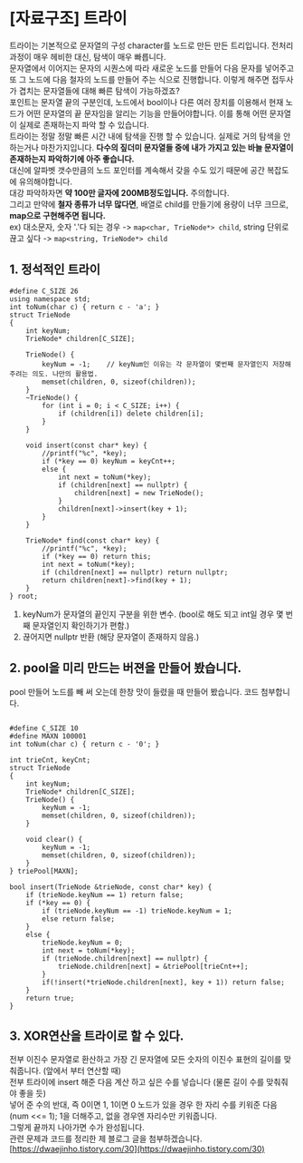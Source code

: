# \[자료구조\] 트라이


트라이는 기본적으로 문자열의 구성 character를 노드로 만든 만든 트리입니다. 전처리 과정이 매우 헤비한 대신, 탐색이 매우 빠릅니다.      
문자열에서 이어지는 문자의 시퀀스에 따라 새로운 노드를 만들어 다음 문자를 넣어주고 또 그 노드에 다음 철자의 노드를 만들어 주는 식으로 진행합니다. 이렇게 해주면 접두사가 겹치는 문자열들에 대해 빠른 탐색이 가능하겠죠?       
포인트는 문자열 끝의 구분인데, 노드에서 bool이나 다른 여러 장치를 이용해서 현재 노드가 어떤 문자열의 끝 문자임을 알리는 기능을 만들어야합니다. 이를 통해 어떤 문자열이 실제로 존재하는지 파악 할 수 있습니다.      
트라이는 정말 정말 빠른 시간 내에 탐색을 진행 할 수 있습니다. 실제로 거의 탐색을 안 하는거나 마찬가지입니다. **다수의 짚더미 문자열들 중에 내가 가지고 있는 바늘 문자열이 존재하는지 파악하기에 아주 좋습니다.**      
대신에 알파벳 갯수만큼의 노드 포인터를 계속해서 갖을 수도 있기 때문에 공간 복잡도에 유의해야합니다.      
대강 파악하자면 **약 100만 글자에 200MB정도입니다.** 주의합니다.    
그리고 만약에 **철자 종류가 너무 많다면**, 배열로 child를 만들기에 용량이 너무 크므로, **map으로 구현해주면 됩니다.**   
ex) 대소문자, 숫자 '.'다 되는 경우 -> `map<char, TrieNode*> child`, string 단위로 끊고 싶다 -> `map<string, TrieNode*> child`     
  

## 1\. 정석적인 트라이

```
#define C_SIZE 26
using namespace std;
int toNum(char c) { return c - 'a'; }
struct TrieNode
{
    int keyNum;
    TrieNode* children[C_SIZE];

    TrieNode() {
        keyNum = -1;    // keyNum인 이유는 각 문자열이 몇번째 문자열인지 저장해주려는 의도. 나만의 활용법.
        memset(children, 0, sizeof(children));
    }
    ~TrieNode() {
        for (int i = 0; i < C_SIZE; i++) {
            if (children[i]) delete children[i];
        }
    }

    void insert(const char* key) {
        //printf("%c", *key);
        if (*key == 0) keyNum = keyCnt++;
        else {
            int next = toNum(*key);
            if (children[next] == nullptr) {
                children[next] = new TrieNode();
            }
            children[next]->insert(key + 1);
        }
    }

    TrieNode* find(const char* key) {
        //printf("%c", *key);
        if (*key == 0) return this;
        int next = toNum(*key);
        if (children[next] == nullptr) return nullptr;
        return children[next]->find(key + 1);
    }
} root;
```

1.  keyNum가 문자열의 끝인지 구분을 위한 변수. (bool로 해도 되고 int일 경우 몇 번째 문자열인지 확인하기가 편함.)      
2.  끊어지면 nullptr 반환 (해당 문자열이 존재하지 않음.)      

## 2\. pool을 미리 만드는 버젼을 만들어 봤습니다.     

pool 만들어 노드를 빼 써 오는데 한창 맛이 들렸을 때 만들어 봤습니다. 코드 첨부합니다.    

```

#define C_SIZE 10
#define MAXN 100001
int toNum(char c) { return c - '0'; }

int trieCnt, keyCnt;
struct TrieNode
{
    int keyNum;
    TrieNode* children[C_SIZE];
    TrieNode() {
        keyNum = -1;
        memset(children, 0, sizeof(children));
    }

    void clear() {
        keyNum = -1;
        memset(children, 0, sizeof(children));
    }
} triePool[MAXN];
​
bool insert(TrieNode &trieNode, const char* key) {
    if (trieNode.keyNum == 1) return false;
    if (*key == 0) {
        if (trieNode.keyNum == -1) trieNode.keyNum = 1;
        else return false;
    }
    else {
        trieNode.keyNum = 0;
        int next = toNum(*key);
        if (trieNode.children[next] == nullptr) {
            trieNode.children[next] = &triePool[trieCnt++];
        }
        if(!insert(*trieNode.children[next], key + 1)) return false;
    }
    return true;
}
```

## 3\. XOR연산을 트라이로 할 수 있다.    

전부 이진수 문자열로 환산하고 가장 긴 문자열에 모든 숫자의 이진수 표현의 길이를 맞춰줍니다. (앞에서 부터 연산할 때)     
전부 트라이에 insert 해준 다음 계산 하고 싶은 수를 넣습니다 (물론 길이 수를 맞춰줘야 좋을 듯)      
넣어 준 수의 반대, 즉 0이면 1, 1이면 0 노드가 있을 경우 한 자리 수를 키워준 다음 (num <<= 1); 1을 더해주고, 없을 경우엔 자리수만 키워줍니다.      
그렇게 끝까지 나아가면 수가 완성됩니다.    
​
관련 문제과 코드를 정리한 제 블로그 글을 첨부하겠습니다.    
​
[https://dwaejinho.tistory.com/30](https://dwaejinho.tistory.com/30)    


